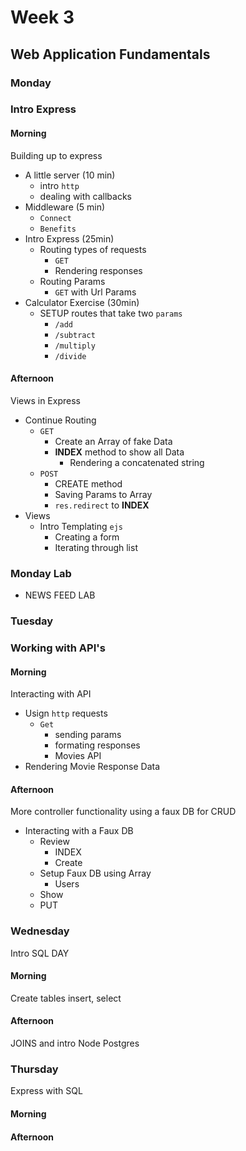 # Week 3
## Web Application Fundamentals


### Monday 
### Intro Express

#### Morning

Building up to express

* A little server (10 min)
  * intro `http`
  * dealing with callbacks
* Middleware (5 min)
  * `Connect`
  * `Benefits`
* Intro Express (25min)
  * Routing types of requests
    * `GET`
    * Rendering responses
  * Routing Params
    * `GET` with Url Params
* Calculator Exercise (30min)
  * SETUP routes that take two `params`
    * `/add`
    * `/subtract`
    * `/multiply`
    * `/divide`

#### Afternoon

Views in Express 

* Continue Routing
  * `GET`
    * Create an Array of fake Data
    * **INDEX** method to show all Data
      * Rendering a concatenated string
  * `POST`
    * CREATE method
    * Saving Params to Array
    * `res.redirect` to **INDEX**
* Views 
  * Intro Templating `ejs`
    * Creating a form
    * Iterating through list

### Monday Lab

* NEWS FEED LAB

### Tuesday
### Working with API's


#### Morning

Interacting with API

* Usign `http` requests
  * `Get`
    * sending params
    * formating responses
    * Movies API
* Rendering Movie Response Data

#### Afternoon

More controller functionality using a faux DB for CRUD

* Interacting with a Faux DB
  * Review
    * INDEX
    * Create
  * Setup Faux DB using Array
    * Users
  * Show
  * PUT 


### Wednesday
Intro SQL DAY

#### Morning

Create tables insert, select


#### Afternoon

JOINS and intro Node Postgres

### Thursday

Express with SQL

#### Morning

#### Afternoon